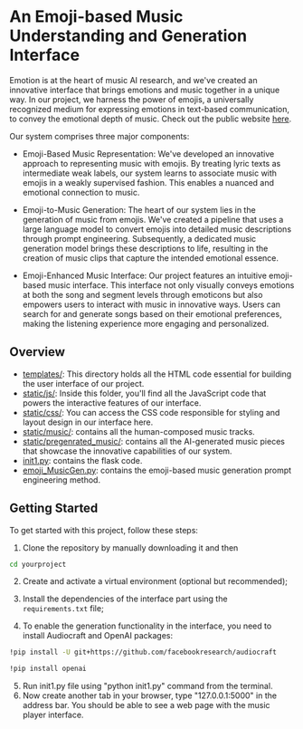 # An Emoji-based Music Understanding and Generation Interface
Emotion is at the heart of music AI research, and we've created an innovative interface that brings emotions and music together in a unique way. In our project, we harness the power of emojis, a universally recognized medium for expressing emotions in text-based communication, to convey the emotional depth of music. Check out the public website [here](https://cassie72.pythonanywhere.com/).

Our system comprises three major components:

* Emoji-Based Music Representation: We've developed an innovative approach to representing music with emojis.  By treating lyric texts as intermediate weak labels, our system learns to associate music with emojis in a weakly supervised fashion.  This enables a nuanced and emotional connection to music.

* Emoji-to-Music Generation: The heart of our system lies in the generation of music from emojis.  We've created a pipeline that uses a large language model to convert emojis into detailed music descriptions through prompt engineering.  Subsequently, a dedicated music generation model brings these descriptions to life, resulting in the creation of music clips that capture the intended emotional essence.

* Emoji-Enhanced Music Interface: Our project features an intuitive emoji-based music interface.  This interface not only visually conveys emotions at both the song and segment levels through emoticons but also empowers users to interact with music in innovative ways.  Users can search for and generate songs based on their emotional preferences, making the listening experience more engaging and personalized.

## Overview
* [templates/](templates): This directory holds all the HTML code essential for building the user interface of our project.
* [static/js/](static/js): Inside this folder, you'll find all the JavaScript code that powers the interactive features of our interface.
* [static/css/](static/css): You can access the CSS code responsible for styling and layout design in our interface here.
* [static/music/](static/music): contains all the human-composed music tracks.
* [static/pregenrated_music/](static/pregenerated_music): contains all the AI-generated music pieces that showcase the innovative capabilities of our system.
* [init1.py](init1.py): contains the flask code.
* [emoji_MusicGen.py](emoji_MusicGen.py): contains the emoji-based music generation prompt engineering method.

## Getting Started
To get started with this project, follow these steps:
1. Clone the repository by manually downloading it and then
```bash
cd yourproject
```
2. Create and activate a virtual environment (optional but recommended);

3. Install the dependencies of the interface part using the `requirements.txt` file;

4. To enable the generation functionality in the interface, you need to install Audiocraft and OpenAI packages:
```bash
!pip install -U git+https://github.com/facebookresearch/audiocraft
```
```bash
!pip install openai
```
5. Run init1.py file using "python init1.py" command from the terminal.
6. Now create another tab in your browser, type "127.0.0.1:5000" in the address bar.
You should be able to see a web page with the music player interface.
